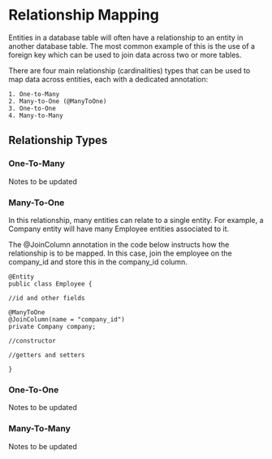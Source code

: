 # Relationship Mapping

Entities in a database table will often have a relationship to an entity in another database table. The most common
example of this is the use of a foreign key which can be used to join data across two or more tables.

There are four main relationship (cardinalities) types that can be used to map data across entities, each with a dedicated annotation:

    1. One-to-Many
    2. Many-to-One (@ManyToOne)
    3. One-to-One
    4. Many-to-Many
    
## Relationship Types

### One-To-Many
Notes to be updated

### Many-To-One
In this relationship, many entities can relate to a single entity. For example, a Company entity will have many
Employee entities associated to it.

The @JoinColumn annotation in the code below instructs how the relationship is to be mapped. In this case,
join the employee on the company_id and store this in the company_id column.

```
@Entity
public class Employee {

//id and other fields

@ManyToOne
@JoinColumn(name = "company_id")
private Company company;

//constructor

//getters and setters

}

```

### One-To-One
Notes to be updated

### Many-To-Many
Notes to be updated
